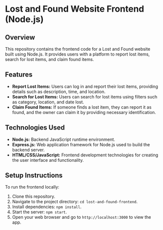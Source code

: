 # Lost and Found Website Frontend (Node.js)

## Overview
This repository contains the frontend code for a Lost and Found website built using Node.js. It provides users with a platform to report lost items, search for lost items, and claim found items.

## Features
- **Report Lost Items:** Users can log in and report their lost items, providing details such as description, time, and location.
- **Search for Lost Items:** Users can search for lost items using filters such as category, location, and date lost.
- **Claim Found Items:** If someone finds a lost item, they can report it as found, and the owner can claim it by providing necessary identification.

## Technologies Used
- **Node.js:** Backend JavaScript runtime environment.
- **Express.js:** Web application framework for Node.js used to build the backend server.
- **HTML/CSS/JavaScript:** Frontend development technologies for creating the user interface and functionality.

## Setup Instructions
To run the frontend locally:
1. Clone this repository.
2. Navigate to the project directory: `cd lost-and-found-frontend`.
3. Install dependencies: `npm install`.
4. Start the server: `npm start`.
5. Open your web browser and go to `http://localhost:3000` to view the app.
